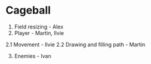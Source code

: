 Cageball
========
1. Field resizing - Alex
2. Player - Martin, Ilvie

2.1 Movement - Ilvie
2.2 Drawing and filling path - Martin

3. Enemies - Ivan
